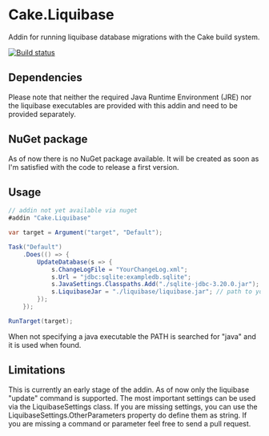 # Cake.Liquibase
Addin for running liquibase database migrations with the Cake build system.

[![Build status](https://ci.appveyor.com/api/projects/status/7e29fhkr58m8akf0?svg=true)](https://ci.appveyor.com/project/papauorg/cake-liquibase)

## Dependencies
Please note that neither the required Java Runtime Environment (JRE) nor the liquibase executables are provided with this
addin and need to be provided separately.

## NuGet package
As of now there is no NuGet package available. It will be created as soon as I'm satisfied with the code to release a first version.

## Usage
```csharp
// addin not yet available via nuget
#addin "Cake.Liquibase"

var target = Argument("target", "Default");

Task("Default")
    .Does(() => {
        UpdateDatabase(s => {
            s.ChangeLogFile = "YourChangeLog.xml";
            s.Url = "jdbc:sqlite:exampledb.sqlite";
            s.JavaSettings.Classpaths.Add("./sqlite-jdbc-3.20.0.jar"); // additional drivers / jar files
            s.LiquibaseJar = "./liquibase/liquibase.jar"; // path to your liquibase jar file
        });
    });

RunTarget(target);
```
When not specifying a java executable the PATH is searched for "java" and it is used when found. 

## Limitations
This is currently an early stage of the addin. As of now only the liquibase "update" command is supported. 
The most important settings can be used via the LiquibaseSettings class. If you are missing settings, you can 
use the LiquibaseSettings.OtherParameters property do define them as string.
If you are missing a command or parameter feel free to send a pull request.
